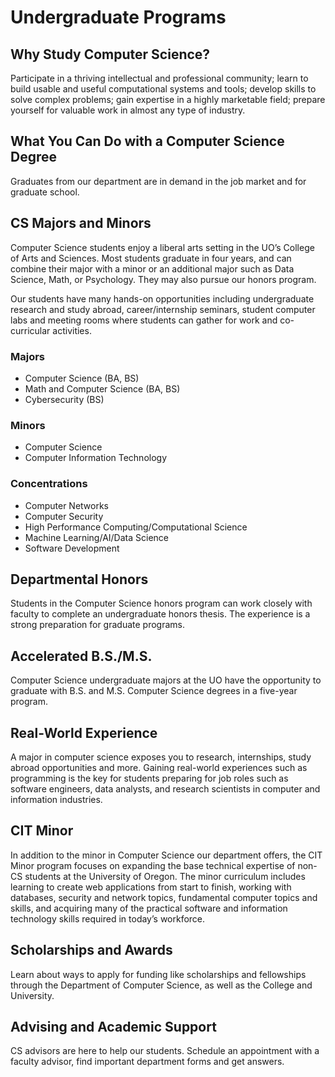 # Undergraduate Programs

## Why Study Computer Science?
Participate in a thriving intellectual and professional community; learn to build usable and useful computational systems and tools; develop skills to solve complex problems; gain expertise in a highly marketable field; prepare yourself for valuable work in almost any type of industry.

## What You Can Do with a Computer Science Degree
Graduates from our department are in demand in the job market and for graduate school.

## CS Majors and Minors
Computer Science students enjoy a liberal arts setting in the UO’s College of Arts and Sciences. Most students graduate in four years, and can combine their major with a minor or an additional major such as Data Science, Math, or Psychology. They may also pursue our honors program.

Our students have many hands-on opportunities including undergraduate research and study abroad, career/internship seminars, student computer labs and meeting rooms where students can gather for work and co-curricular activities.

### Majors
- Computer Science (BA, BS)
- Math and Computer Science (BA, BS)
- Cybersecurity (BS)

### Minors
- Computer Science
- Computer Information Technology

### Concentrations
- Computer Networks
- Computer Security
- High Performance Computing/Computational Science
- Machine Learning/AI/Data Science
- Software Development

## Departmental Honors
Students in the Computer Science honors program can work closely with faculty to complete an undergraduate honors thesis. The experience is a strong preparation for graduate programs.

## Accelerated B.S./M.S.
Computer Science undergraduate majors at the UO have the opportunity to graduate with B.S. and M.S. Computer Science degrees in a five-year program.

## Real-World Experience
A major in computer science exposes you to research, internships, study abroad opportunities and more. Gaining real-world experiences such as programming is the key for students preparing for job roles such as software engineers, data analysts, and research scientists in computer and information industries.

## CIT Minor
In addition to the minor in Computer Science our department offers, the CIT Minor program focuses on expanding the base technical expertise of non-CS students at the University of Oregon. The minor curriculum includes learning to create web applications from start to finish, working with databases, security and network topics, fundamental computer topics and skills, and acquiring many of the practical software and information technology skills required in today’s workforce.

## Scholarships and Awards
Learn about ways to apply for funding like scholarships and fellowships through the Department of Computer Science, as well as the College and University.

## Advising and Academic Support
CS advisors are here to help our students. Schedule an appointment with a faculty advisor, find important department forms and get answers.